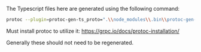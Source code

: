The Typescript files here are generated using the following command:

```sh
protoc --plugin=protoc-gen-ts_proto=".\\node_modules\\.bin\\protoc-gen-ts_proto.cmd" --ts_proto_out=. --ts_proto_opt=env=node,forceLong=bigint .\app\vendor\blizzard\product_db.proto
```

Must install protoc to utilize it: https://grpc.io/docs/protoc-installation/

Generally these should not need to be regenerated.
